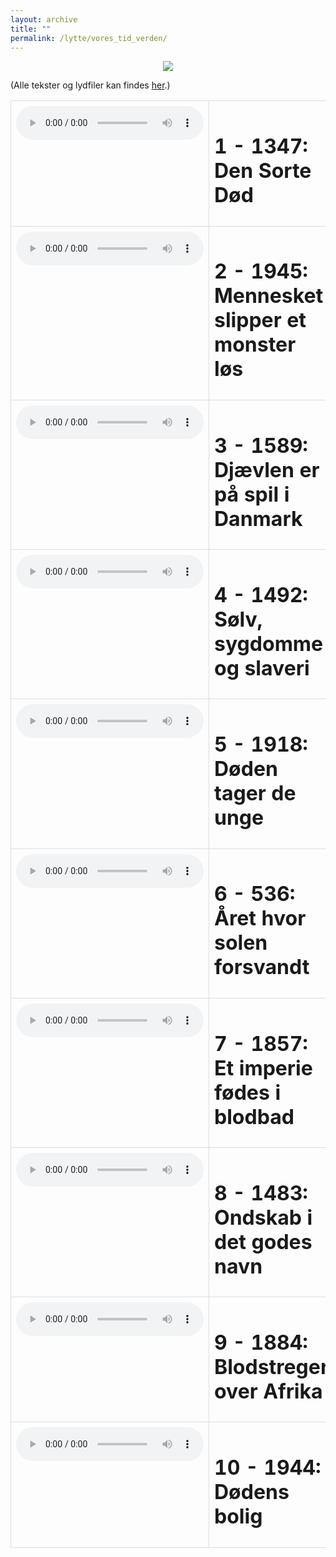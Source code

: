 ```yaml
---
layout: archive
title: ""
permalink: /lytte/vores_tid_verden/
---
```


<p align="center"><img src="https://tongchen779.github.io/dansk/images/tid/verden.jpg"/></p>

<style>
    table {
        border-collapse: collapse;
        width: 100%;
    }
    th, td {
        border: 1px solid #dddddd;
        padding: 8px;
        text-align: left;
    }
    /* Customize width for specific columns */
    th:nth-child(1), td:nth-child(1) {
        width: 20%; /* First column */
    }
    th:nth-child(2), td:nth-child(2) {
        width: 80%; /* Second column */
    }
</style>

(Alle tekster og lydfiler kan findes [her](https://natmus.dk/vorestid/podcast-verdens-vaerste-aar/).)
<table align="center" cellspacing="5" style="text-align: left" width="100%">
<tr>
<td style="vertical-align: top;"> <audio controls src="https://api.spreaker.com/download/episode/43650285/1_1347.mp3?dl=true"></audio> </td>
<td><h1> 1 - 1347: Den Sorte Død </h1></td>
<td><a href="https://natmus.dk/fileadmin/user_upload/Editor/natmus/Vores_Tid/Transskriptioner/Verdens_vaerste_aar_E1.pdf">text</a></td>
</tr>

<tr>
<td style="vertical-align: top;"> <audio controls src="https://api.spreaker.com/download/episode/43650350/2_1945.mp3?dl=true"></audio> </td>
<td><h1> 2 - 1945: Mennesket slipper et monster løs </h1></td>
<td><a href="https://natmus.dk/fileadmin/user_upload/Editor/natmus/Vores_Tid/Transskriptioner/Verdens_vaerste_aar_E2.pdf">text</a></td>
</tr>

<tr>
<td style="vertical-align: top;"> <audio controls src="https://api.spreaker.com/download/episode/43748326/3_1589_louisenyholmkallestrup.mp3?dl=true"></audio> </td>
<td><h1> 3 - 1589: Djævlen er på spil i Danmark </h1></td>
<td><a href="https://natmus.dk/fileadmin/user_upload/Editor/natmus/Vores_Tid/Transskriptioner/Verdens_vaerste_aar_E3.pdf">text</a></td>
</tr>

<tr>
<td style="vertical-align: top;"> <audio controls src="https://api.spreaker.com/download/episode/43843627/4_1492.mp3?dl=true"></audio> </td>
<td><h1> 4 - 1492: Sølv, sygdomme og slaveri </h1></td>
<td><a href="https://natmus.dk/fileadmin/user_upload/Editor/natmus/Vores_Tid/Transskriptioner/Verdens_vaerste_aar_E4.pdf">text</a></td>
</tr>

<tr>
<td style="vertical-align: top;"> <audio controls src="https://api.spreaker.com/download/episode/43946959/5_1918.mp3?dl=true"></audio> </td>
<td><h1> 5 - 1918: Døden tager de unge </h1></td>
<td><a href="https://natmus.dk/fileadmin/user_upload/Editor/natmus/Vores_Tid/Transskriptioner/Verdens_vaerste_aar_E5.pdf">text</a></td>
</tr>

<tr>
<td style="vertical-align: top;"> <audio controls src="https://api.spreaker.com/download/episode/44059993/6_536.mp3?dl=true"></audio> </td>
<td><h1> 6 - 536: Året hvor solen forsvandt </h1></td>
<td><a href="https://natmus.dk/fileadmin/user_upload/Editor/natmus/Vores_Tid/Transskriptioner/Verdens_vaerste_aar_E6.pdf">text</a></td>
</tr>

<tr>
<td style="vertical-align: top;"> <audio controls src="https://api.spreaker.com/download/episode/44215624/7_1857.mp3?dl=true"></audio> </td>
<td><h1> 7 - 1857: Et imperie fødes i blodbad </h1></td>
<td><a href="https://natmus.dk/fileadmin/user_upload/Editor/natmus/Vores_Tid/Transskriptioner/Verdens_vaerste_aar_E7.pdf">text</a></td>
</tr>

<tr>
<td style="vertical-align: top;"> <audio controls src="https://api.spreaker.com/download/episode/44268143/8_1483.mp3?dl=true"></audio> </td>
<td><h1> 8 - 1483: Ondskab i det godes navn </h1></td>
<td><a href="https://natmus.dk/fileadmin/user_upload/Editor/natmus/Vores_Tid/Transskriptioner/Verdens_vaerste_aar_E8.pdf">text</a></td>
</tr>

<tr>
<td style="vertical-align: top;"> <audio controls src="https://api.spreaker.com/download/episode/44387256/9_1884.mp3?dl=true"></audio> </td>
<td><h1> 9 - 1884: Blodstreger over Afrika </h1></td>
<td><a href="https://natmus.dk/fileadmin/user_upload/Editor/natmus/Vores_Tid/Transskriptioner/Verdens_vaerste_aar_E9.pdf">text</a></td>
</tr>

<tr>
<td style="vertical-align: top;"> <audio controls src="https://api.spreaker.com/download/episode/44453176/10_1944.mp3?dl=true"></audio> </td>
<td><h1> 10 - 1944: Dødens bolig </h1></td>
<td><a href="https://natmus.dk/fileadmin/user_upload/Editor/natmus/Vores_Tid/Transskriptioner/Verdens_vaerste_aar_E10.pdf">text</a></td>
</tr>
</table>